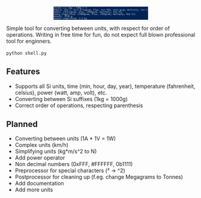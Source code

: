 <p align="center">
<img align="center" width="50%" src="preview.png">
</p>

Simple tool for converting between units, with respect for order of operations. Writing in free time for fun, do not expect full blown professional tool for enginners.
  
`python shell.py`

## Features  
 - Supports all Si units, time (min, hour, day, year), temperature (fahrenheit, celsius), power (watt, amp, volt), etc.
 - Converting between Si suffixes (1kg = 1000g)
 - Correct order of operations, respecting parenthesis

## Planned
 - Converting between units (1A * 1V = 1W)
 - Complex units (km/h)
 - Simplifying units (kg\*m/s^2 to N)
 - Add power operator
 - Non decimal numbers (0xFFF, #FFFFFF, 0b1111)
 - Preprocessor for special characters (² -> ^2)
 - Postprocessor for cleaning up (f.eg. change Megagrams to Tonnes)
 - Add documentation
 - Add more units